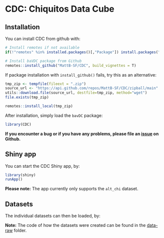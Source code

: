 CDC: Chiquitos Data Cube
================

## Installation

You can install CDC from github with:

``` r
# Install remotes if not available
if(!"remotes" %in% installed.packages()[,"Package"]) install.packages("remotes")

# Install baVDC package from Github
remotes::install_github("MattB-SF/CDC", build_vignettes = T)
```

If package installation with `install_github()` fails, try this as an
alternative:

``` r
tmp_zip <- tempfile(fileext = ".zip")
source_url <- "https://api.github.com/repos/MattB-SF/CDC/zipball/main"
utils::download.file(source_url, destfile=tmp_zip, method="wget")
file.exists(tmp_zip)

remotes::install_local(tmp_zip)
```

After installation, simply load the `bavDC` package:

``` r
library(CDC)
```

**If you encounter a bug or if you have any problems, please file an
[issue](https://github.com/MattB-SF/CDC/issues) on Github.**

## Shiny app

You can start the CDC Shiny app, by:

``` r
library(shiny)
runApp()
```

**Please note:** The app currently only supports the `alt_chi` dataset.

## Datasets

The individual datasets can then be loaded, by:

**Note:** The code of how the datasets were created can be found in the
[data-raw](https://github.com/MattB-SF/CDC/tree/main/data-raw) folder.
